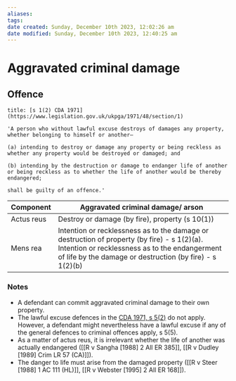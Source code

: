 ```yaml
---
aliases: 
tags: 
date created: Sunday, December 10th 2023, 12:02:26 am
date modified: Sunday, December 10th 2023, 12:40:25 am
---
```


# Aggravated criminal damage

## Offence

```ad-statute
title: [s 1(2) CDA 1971](https://www.legislation.gov.uk/ukpga/1971/48/section/1)

'A person who without lawful excuse destroys of damages any property, whether belonging to himself or another—

(a) intending to destroy or damage any property or being reckless as whether any property would be destroyed or damaged; and

(b) intending by the destruction or damage to endanger life of another or being reckless as to whether the life of another would be thereby endangered;

shall be guilty of an offence.'
```

| Component  | Aggravated criminal damage/ arson               |
| ---------- | ----------------------------------------------- |
| Actus reus | Destroy or damage (by fire), property (s 10(1)) |
| Mens rea   | Intention or recklessness as to the damage or destruction of property (by fire) - s 1(2)(a). Intention or recklessness as to the endangerment of life by the damage or destruction (by fire) - s 1(2)(b)                                             |

### Notes

- A defendant can commit aggravated criminal damage to their own property.
- The lawful excuse defences in the [CDA 1971, s 5(2)](https://www.legislation.gov.uk/ukpga/1971/48/section/5) do not apply. However, a defendant might nevertheless have a lawful excuse if any of the general defences to criminal offences apply, s 5(5).
- As a matter of actus reus, it is irrelevant whether the life of another was actually endangered ([[R v Sangha [1988] 2 All ER 385]], [[R v Dudley [1989] Crim LR 57 (CA)]]).
- The danger to life must arise from the damaged property ([[R v Steer [1988] 1 AC 111 (HL)]], [[R v Webster [1995] 2 All ER 168]]).
